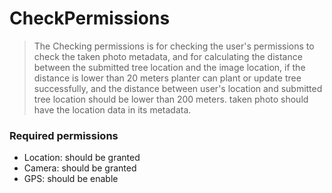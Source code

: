 # CheckPermissions

> The Checking permissions is for checking the user's permissions to check the taken photo metadata, and for calculating the distance between the submitted tree location and the image location,
if the distance is lower than 20 meters planter can plant or update tree successfully, and the distance between user's location and submitted tree location should be lower than 200 meters.
taken photo should have the location data in its metadata.

### Required permissions

- Location: should be granted
- Camera: should be granted
- GPS: should be enable

